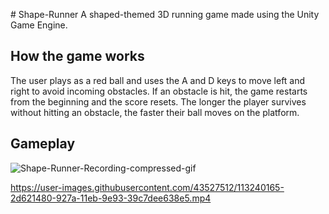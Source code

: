 <p a;ign = "center">
# Shape-Runner
A shaped-themed 3D running game made using the Unity Game Engine. 


## How the game works
The user plays as a red ball and uses the A and D keys to move left and right to avoid incoming obstacles. If an obstacle is hit, the game restarts from the beginning and the score resets. The longer the player survives without hitting an obstacle, the faster their ball moves on the platform. 

## Gameplay

![Shape-Runner-Recording-compressed-gif](https://user-images.githubusercontent.com/43527512/113241121-09073780-927c-11eb-851f-e6b851454c51.gif)

https://user-images.githubusercontent.com/43527512/113240165-2d621480-927a-11eb-9e93-39c7dee638e5.mp4

</p>



